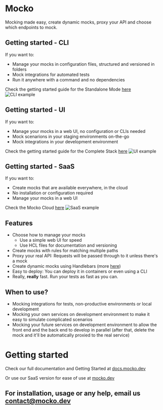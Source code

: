 # Mocko
Mocking made easy, create dynamic mocks, proxy your API and choose which endpoints to mock.

## Getting started - CLI
If you want to:
- Manage your mocks in configuration files, structured and versioned in folders
- Mock integrations for automated tests
- Run it anywhere with a command and no dependencies

Check the getting started guide for the Standalone Mode [here](https://mocko.dev/docs/getting-started/standalone/)
![CLI example](https://cdn.codetunnel.net/mocko/docs-mocko-cli-example.gif)

## Getting started - UI
If you want to:
- Manage your mocks in a web UI, no configuration or CLIs needed
- Mock scenarions in your staging environments on-the-go
- Mock integrations in your development environment

Check the getting started guide for the Complete Stack [here](https://mocko.dev/docs/getting-started/complete/)
![UI example](https://cdn.codetunnel.net/mocko/docs-mocko-example.gif)

## Getting started - SaaS
If you want to:
- Create mocks that are available everywhere, in the cloud
- No installation or configuration required
- Manage your mocks in a web UI

Check the Mocko Cloud [here](https://mocko.dev/)
![SaaS example](https://cdn.codetunnel.net/mocko/docs-mocko-saas-example.gif)

## Features
- Choose how to manage your mocks
    - Use a simple web UI for speed
    - Use HCL files for documentation and versioning
- Create mocks with rules for matching multiple paths
- Proxy your real API: Requests will be passed through to it unless there's a mock
- Create dynamic mocks using Handlebars (more [here](https://docs.mocko.dev/templating/))
- Easy to deploy: You can deploy it in containers or even using a CLI <!-- TODO reference for deploy doc -->
- Really, **really** fast. Run your tests as fast as you can.
## When to use?
- Mocking integrations for tests, non-productive environments or local development
- Mocking your own services on development environment to make it easy to simulate
complicated scenarios
- Mocking your future services on development environment to allow the front end and
the back end to develop in parallel (after that, delete the mock and it'll be automatically
proxied to the real service)

# Getting started
Check our full documentation and Getting Started at
[docs.mocko.dev](https://cdt.one/WzuRdVq)

Or use our SaaS version for ease of use at [mocko.dev](https://mocko.dev/)

<!-- TODO contributing -->

## For installation, usage or any help, email us contact@mocko.dev
